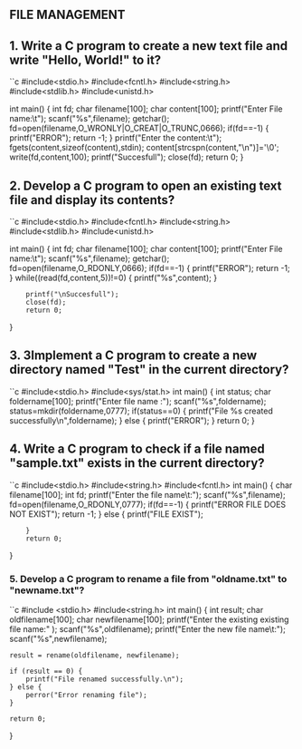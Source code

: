 ## FILE MANAGEMENT
## 1. Write a C program to create a new text file and write "Hello, World!" to it?
``c
#include<stdio.h>
#include<fcntl.h>
#include<string.h>
#include<stdlib.h>
#include<unistd.h>

int main()
{
        int fd;
        char filename[100];
        char content[100];
        printf("Enter File name:\t");
        scanf("%s",filename);
        getchar();
        fd=open(filename,O_WRONLY|O_CREAT|O_TRUNC,0666);
        if(fd==-1)
        {
                printf("ERROR");
                return -1;
        }
        printf("Enter the content:\t");
        fgets(content,sizeof(content),stdin);
        content[strcspn(content,"\n")]='\0';
        write(fd,content,100);
        printf("Succesfull");
        close(fd);
        return 0;
}
## 2. Develop a C program to open an existing text file and display its contents?
``c
#include<stdio.h>
#include<fcntl.h>
#include<string.h>
#include<stdlib.h>
#include<unistd.h>

int main()
{
        int fd;
        char filename[100];
        char content[100];
        printf("Enter File name:\t");
        scanf("%s",filename);
        getchar();
        fd=open(filename,O_RDONLY,0666);
        if(fd==-1)
        {
                printf("ERROR");
                return -1;
        }
        while((read(fd,content,5))!=0)
        {
                printf("%s",content);
        }


        printf("\nSuccesfull");
        close(fd);
        return 0;
}
## 3. 3Implement a C program to create a new directory named "Test" in the current directory?
``c
#include<stdio.h>
#include<sys/stat.h>
int main()
{
        int status;
        char foldername[100];
        printf("Enter file name :");
        scanf("%s",foldername);
        status=mkdir(foldername,0777);
        if(status==0)
        {
                printf("File %s created successfully\n",foldername);
        }
        else
        {
                printf("ERROR");
        }
        return 0;
}
## 4. Write a C program to check if a file named "sample.txt" exists in the current directory?
``c
#include<stdio.h>
#include<string.h>
#include<fcntl.h>
int main()
{
        char filename[100];
        int fd;
        printf("Enter the file name\t:");
        scanf("%s",filename);
        fd=open(filename,O_RDONLY,0777);
        if(fd==-1)
        {
                printf("ERROR FILE DOES NOT EXIST");
                return -1;
        }
        else
        {
                printf("FILE EXIST");

        }
        return 0;
}
### 5. Develop a C program to rename a file from "oldname.txt" to "newname.txt"?
``c
#include <stdio.h>
#include<string.h>
int main() {
    int result;
    char oldfilename[100];
    char newfilename[100];
    printf("Enter the existing existing file name:" );
    scanf("%s",oldfilename);
    printf("Enter the new file name\t:");
    scanf("%s",newfilename);

    result = rename(oldfilename, newfilename);

    if (result == 0) {
        printf("File renamed successfully.\n");
    } else {
        perror("Error renaming file");
    }

    return 0;
}

